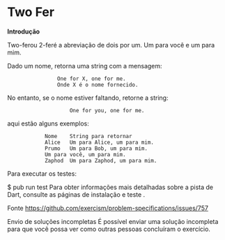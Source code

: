 # Two Fer

**Introdução**

Two-ferou 2-feré a abreviação de dois por um. Um para você e um para mim.

Dado um nome, retorna uma string com a mensagem:

                    One for X, one for me.
                    Onde X é o nome fornecido.

No entanto, se o nome estiver faltando, retorne a string:

                        One for you, one for me.

aqui estão alguns exemplos:

                Nome	String para retornar
                Alice	Um para Alice, um para mim.
                Prumo	Um para Bob, um para mim.
                Um para você, um para mim.
                Zaphod	Um para Zaphod, um para mim.
                
Para executar os testes:

$ pub run test
Para obter informações mais detalhadas sobre a pista de Dart, consulte as páginas de instalação e teste .

Fonte
https://github.com/exercism/problem-specifications/issues/757

Envio de soluções incompletas
É possível enviar uma solução incompleta para que você possa ver como outras pessoas concluíram o exercício.